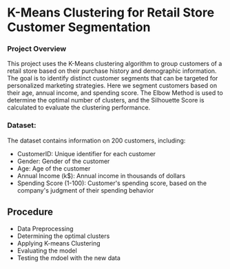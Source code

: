# K-Means Clustering for Retail Store Customer Segmentation

### Project Overview
This project uses the K-Means clustering algorithm to group customers of a retail store based on their purchase history and demographic information. The goal is to identify distinct customer segments that can be targeted for personalized marketing strategies. Here we segment customers based on their age, annual income, and spending score. The Elbow Method is used to determine the optimal number of clusters, and the Silhouette Score is calculated to evaluate the clustering performance.

### Dataset: 
The dataset contains information on 200 customers, including:

* CustomerID: Unique identifier for each customer
* Gender: Gender of the customer
* Age: Age of the customer
* Annual Income (k$): Annual income in thousands of dollars
* Spending Score (1-100): Customer's spending score, based on the company's judgment of their spending behavior

## Procedure
* Data Preprocessing
* Determining the optimal clusters
* Applying K-means Clustering
* Evaluating the model
* Testing the mdoel with the new data
